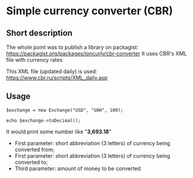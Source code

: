 # Simple currency converter (CBR)

## Short description

The whole point was to publish a library on packagist: https://packagist.org/packages/ioncurly/cbr-converter
It uses CBR's XML file with currency rates

This XML file (updated daily) is used: https://www.cbr.ru/scripts/XML_daily.asp

## Usage

`$exchange = new Exchange("USD", "UAH", 100);`

`echo $exchange->toDecimal();`

It would print some number like "**3,693.18**"

* First parameter: short abbreviation (3 letters) of currency being converted from;
* First parameter: short abbreviation (3 letters) of currency being converted to;
* Third parameter: amount of money to be converted